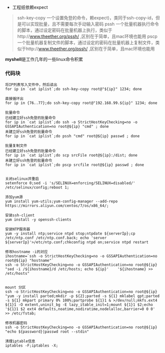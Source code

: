 - 工程纸依赖expect

> ssh-key-copy  一个设置免登的命令，赖expect)，类同于ssh-copy-id，但是可以实现批量，且不需要每次手动输入密码
> pssh  一个批量机器执行命令的脚本，通过设定密码在批量机器上执行，类似于http://www.theether.org/pssh/  ,区别在于简单，且mac环境也能用
> pscp  一个批量机器复制文件的脚本，通过设定的密码在批量机器上复制文件，类似于http://www.theether.org/pssh/  ,区别在于简单，且mac环境也能用

**myshell**是工作几年的一些linux命令积累

### 代码块
``` shell
将IP列表写入文件中，然后读出
for ip in `cat iplist`;do ssh-key-copy root@"${ip}" 1234; done

直接循环出
for ip in {76..77};do ssh-key-copy root@"192.168.99.${ip}" 1234; done

批量命令
已经建立好ssh免登的批量命令
for ip in `cat iplist`;do ssh -o StrictHostKeyChecking=no -o GSSAPIAuthentication=no root@${ip} "cmd" ; done
未建立好ssh免登的批量命令
for ip in `cat iplist`;do pssh "cmd" root@${ip} passwd ; done

批量复制文件
已经建立好ssh免登的批量命令
for ip in `cat iplist`;do scp srcFile root@${ip}:/dist; done
未建立好ssh免登的批量命令
for ip in `cat iplist`;do pscp srcfile root@${ip} passwd ; done


关闭selinux并重启
setenforce 0;sed -i 's/SELINUX=enforcing/SELINUX=disabled/' /etc/selinux/config;reboot 1;

添加yum源
yum install yum-utils;yum-config-manager --add-repo  https://mirrors.aliyun.com/centos/7/os/x86_64/;

安装ssh-client
yum install -y openssh-clients

安装NTP服务器
yum -y install ntp;service ntpd stop;ntpdate ${serverIp};cp /etc/ntp.conf /etc/ntp.conf.back; echo 'server ${serverIp}'>/etc/ntp.conf;chkconfig ntpd on;service ntpd restart

修改hostname -i的对应
ihostname=`ssh -o StrictHostKeyChecking=no -o GSSAPIAuthentication=no root@${ip} "hostname"`
ssh -o StrictHostKeyChecking=no -o GSSAPIAuthentication=no root@${ip} "sed -i /${ihostname}/d /etc/hosts; echo ${ip}'    '${ihostname} >> /etc/hosts"


mount 分区
ssh -o StrictHostKeyChecking=no -o GSSAPIAuthentication=no root@${ip} "yum -y install parted;mkdir -p ${2};parted -s ${1} mklabel gpt;parted -s ${1} mkpart primary 0% 100%;partprobe ${1}1 & >/dev/null;mkfs.ext4 ${1}1 -O extent,uninit_bg -E lazy_itable_init=1;mount ${1}1 $2;echo '${1}1 $2 ext4 defaults,noatime,nodiratime,nodelalloc,barrier=0 0 0' >> /etc/fstab;

修改机器密码
ssh -o StrictHostKeyChecking=no -o GSSAPIAuthentication=no root@${ip} "echo ${password}|passwd root --stdin"

清理iptable信息
iptables -F;iptables -X;
```



